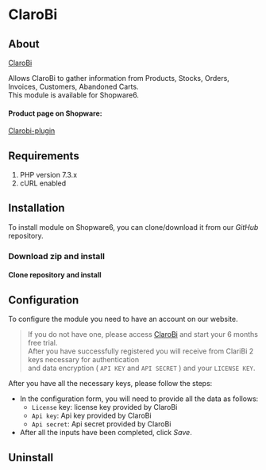 # ClaroBi

## About
[ClaroBi][clarobi]

Allows ClaroBi to gather information from Products, Stocks, Orders, Invoices, Customers, Abandoned Carts.  
This module is available for Shopware6.

#### Product page on Shopware:
[Clarobi-plugin][addons]

## Requirements

1. PHP version  7.3.x
2. cURL enabled

## Installation

To install module on Shopware6, you can clone/download it from our *GitHub* repository.

### Download zip and install

#### Clone repository and install

## Configuration

To configure the module you need to have an account on our website.  
> If you do not have one, please access [ClaroBi][clarobi] and start your 6 months free trial.  
After you have successfully registered you will receive from ClariBi 2 keys necessary for authentication   
>and data encryption ( `API KEY` and `API SECRET` ) and your `LICENSE KEY`.

After you have all the necessary keys, please follow the steps:      
* In the configuration form, you will need to provide all the data as follows:
    * `License` key: license key provided by ClaroBi
    * `Api key`: Api key provided by ClaroBi
    * `Api secret`: Api secret provided by ClaroBi
* After all the inputs have been completed, click *Save*.

## Uninstall


[clarobi]: https://clarobi.com/
[clarobi-login]: https://app.clarobi.com/login
[clarobi-repo]:  https://github.com/intelive/clarobi-shopware
[addons]: https://www.shopware.com/en/

